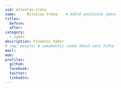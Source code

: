 ```yaml
---
uid: miloslav.vrana
name:     Miloslav Vrána  	# běžně používáné jméno
titles:
  before:
  after:
category:
  - vybor
description: Finanční Výbor
# img: people/ # zakomentuj radek dokud není fotka
mail:
mob: 
profiles:
  github:
  facebook:
  twitter:
  linkedin:
---
```



